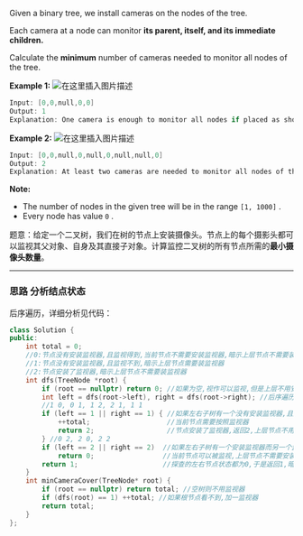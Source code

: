 Given a binary tree, we install cameras on the nodes of the tree. 

Each camera at a node can monitor **its parent, itself, and its immediate children.**

Calculate the **minimum** number of cameras needed to monitor all nodes of the tree.

 

**Example 1:**
![在这里插入图片描述](https://img-blog.csdnimg.cn/20200927220130959.png)
```c
Input: [0,0,null,0,0]
Output: 1
Explanation: One camera is enough to monitor all nodes if placed as shown.
```

**Example 2:**
![在这里插入图片描述](https://img-blog.csdnimg.cn/20200927220206458.png)

```c
Input: [0,0,null,0,null,0,null,null,0]
Output: 2
Explanation: At least two cameras are needed to monitor all nodes of the tree. The above image shows one of the valid configurations of camera placement.
```

**Note:**
- The number of nodes in the given tree will be in the range `[1, 1000]` .
 - Every node has value `0` .

题意：给定一个二叉树，我们在树的节点上安装摄像头。节点上的每个摄影头都可以监视其父对象、自身及其直接子对象。计算监控二叉树的所有节点所需的**最小摄像头数量**。

 

---
### 思路 分析结点状态
后序遍历，详细分析见代码：
```cpp
class Solution {
public:
    int total = 0;
    //0:节点没有安装监视器,且监视得到,当前节点不需要安装监视器,暗示上层节点不需要装监视器 
    //1:节点没有安装监视器,且监视不到,暗示上层节点需要装监视器
    //2:节点安装了监视器,暗示上层节点不需要装监视器 
    int dfs(TreeNode *root) {
        if (root == nullptr) return 0; //如果为空,视作可以监视,但是上层不用安装监视器
        int left = dfs(root->left), right = dfs(root->right); //后序遍历左右子树,探查其节点状态
        //1 0, 0 1, 1 2, 2 1, 1 1
        if (left == 1 || right == 1) { //如果左右子树有一个没有安装监视器,且监视不到
            ++total;                   //当前节点需要按照监视器
            return 2;                  //节点安装了监视器,返回2,上层节点不用安装监视器
        } //0 2, 2 0, 2 2
        if (left == 2 || right == 2)  //如果左右子树有一个安装监视器而另一个监视得到或都装了,当前节点就不用安装监视器
            return 0;                 //当前节点可以被监视,上层节点不需要安装监视器,返回0
        return 1;                     //探查的左右节点状态都为0,于是返回1,暗示上层节点需要安装监视器
    }
    int minCameraCover(TreeNode* root) {
        if (root == nullptr) return total; //空树则不用监视器
        if (dfs(root) == 1) ++total; //如果根节点看不到,加一监视器
        return total;
    }
};
```
